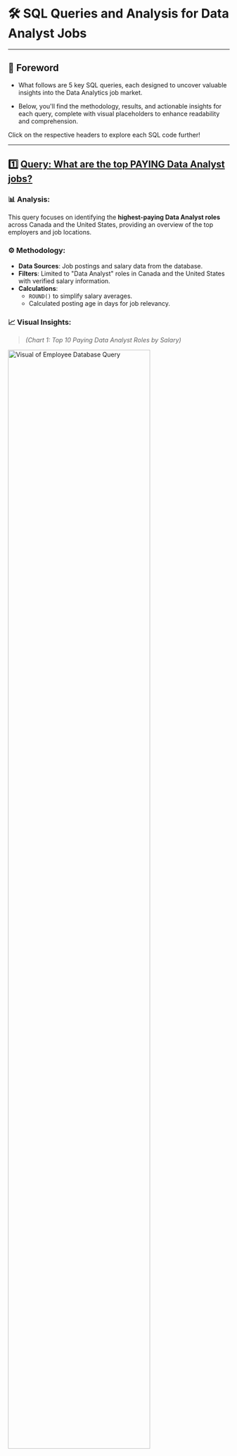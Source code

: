 # 🛠️ **SQL Queries and Analysis for Data Analyst Jobs**

---

## 🚀 **Foreword**

- What follows are 5 key SQL queries, each designed to uncover valuable insights into the Data Analytics job market.  

- Below, you'll find the methodology, results, and actionable insights for each query, complete with visual placeholders to enhance readability and comprehension.

Click on the respective headers to explore each SQL code further!

---

## 1️⃣ **[Query: What are the top PAYING Data Analyst jobs?](./1_top_paying_jobs.sql)**



### 📊 **Analysis:**
This query focuses on identifying the **highest-paying Data Analyst roles** across Canada and the United States, providing an overview of the top employers and job locations.

### ⚙️ **Methodology:**
- **Data Sources**: Job postings and salary data from the database.
- **Filters**: Limited to "Data Analyst" roles in Canada and the United States with verified salary information.
- **Calculations**:
  - `ROUND()` to simplify salary averages.
  - Calculated posting age in days for job relevancy.

### 📈 **Visual Insights:**

> *(Chart 1: Top 10 Paying Data Analyst Roles by Salary)*

<img src="../../Media/JJ_Chart.png" alt="Visual of Employee Database Query" width="80%" />


### 🔑 **Key Findings:**
- Employers are primarily tech-oriented companies.
- Titles with terms like "Director" and "Senior" dominate high-paying roles.
- US highest paying jobs dominate Canadian jobs.

---

## 2️⃣ **[Query: What SKILLS are required for the top-paying Data Analyst jobs?](./2_top_paying_job_skills.sql)**

### 📊 **Analysis:**
This query identifies the most common skills **among the top 10 highest-paying** Data Analyst positions, providing insights into the technical proficiencies valued by high-paying employers.

### ⚙️ **Methodology:**
- **Data Sources**: Job postings and skills databases.
- **Joins**: Combined top-paying jobs with corresponding skill data.
- **Aggregation**: Counted occurrences of each skill in the top-paying job listings.

### 📈 **Visual Insights:**
> *Example use of CTEs within query (PostgreSQL)*
```sql
WITH top_paying_jobs AS (
    SELECT
        job_id,
        job_title,
        salary_year_avg,
        name AS company_name
    FROM
        job_postings_fact

    LEFT JOIN company_dim ON job_postings_fact.company_id = company_dim.company_id

    WHERE
        job_title_short = 'Data Analyst' AND
        job_country IN ('Canada', 'United States') AND
        salary_year_avg IS NOT NULL
    ORDER BY
        salary_year_avg DESC
    LIMIT 10
)
```

### 🔑 **Key Findings:**
1. **Top Skills by Frequency**:
   1. SQL (8 mentions)
   2.  Python (7 mentions)
   3. Tableau (6 mentions)
2. SQL and Python show the highest correlation with high salaries, emphasizing their value in this field.

---

## 3️⃣ **[Query: What are the most in-demand SKILLS for Data Analysts?](./3_top_demanded_skills.sql)**

### 📊 **Analysis:**
This query highlights the skills most frequently requested **in job postings**, offering a view of **demand trends** within the Data Analytics field.

### ⚙️ **Methodology:**
- **Data Sources**: Job postings with associated skill requirements.
- **Joins**: Linked job postings to skill data.
- **Calculations**:
  - `COUNT()` to tally occurrences of skills.
  - `GROUP BY` and `ORDER BY` to rank skills by demand.

### 📈 **Visual Insights:**
> *(Table 1: Demand of Each Skill)*

| **Skill**   | **Demand Count** |
|-------------|------------------|
| SQL         | 35,752           |
| Excel       | 28,343           |
| Tableau     | 19,942           |
| Python      | 19,172           |
| SAS         | 13,532           |

### 🔑 **Key Findings:**
- **Most Demanded Skills**:
  1. SQL
  2. Excel
  3. Tableau
- SQL and Excel lead demand by a large margin, underscoring their importance in the field.

---

## 4️⃣ **[Query: What are the top SKILLS based on salary?](./4_top_paying_skills.sql)**

### 📊 **Analysis:**
This query identifies the skills associated with the **highest average salaries**, highlighting niche competencies that could lead to higher earning potential.

### ⚙️ **Methodology:**
- **Data Sources**: Salary data and skill mentions in job postings.
- **Joins**: Connected job postings with their required skills.
- **Calculations**: Used `AVG()` to compute the average salary for each skill and sorted them to rank the highest-paying ones.

### 📈 **Visual Insights:**
> *Example use case of JOIN function within query (PostgreSQL)*
```sql
SELECT
    skills,
    ROUND(AVG(salary_year_avg), 0) AS avg_salary
FROM job_postings_fact
INNER JOIN skills_job_dim ON job_postings_fact.job_id = skills_job_dim.job_id
INNER JOIN skills_dim ON skills_job_dim.skill_id = skills_dim.skill_id
WHERE
    job_title_short = 'Data Analyst' AND
    job_country IN ('Canada', 'United States') AND
    salary_year_avg IS NOT NULL
GROUP BY
    skills
ORDER BY
    avg_salary DESC
LIMIT 25;
```


### 🔑 **Key Findings:**
- Skills linked to high salaries are often niche, suggesting potential outliers in the dataset.
- Niche technical proficiencies are often linked to specialized positions.

---

## 5️⃣ **[Query: What are the most in-demand AND highest paying SKILLS (optimal) for Data Analysts?](./5_optimal_skills.sql)**

### 📊 **Analysis:**
This query combines both **demand and salary data** to uncover the skills that offer the best combination of high pay and high demand. It serves as a roadmap for prioritizing skill development. This query is most important because it maximizes pay and demand, thereby giving me a roadmap for which skills to learn moving forward.

### ⚙️ **Methodology:**
- **Data Sources**: Skills, demand frequency, and salary data from job postings.
- **Joins**: Merged skill mentions with corresponding demand and salary data.
- **Calculations**: Used `COUNT()` for demand and `AVG()` for salary, sorted by both to identify the optimal skills.

### 📈 **Visual Insights:**
> *(Table 2: Demand and Related Salary of Each Skill)*

| Skill      | Demand Count | Average Salary |
|------------|--------------|----------------|
| SQL        | 2531         | 97,395         |
| Excel      | 1821         | 87,015         |
| Python     | 1441         | 103,284        |
| Tableau    | 1376         | 99,465         |
| R          | 894          | 100,290        |
| Power BI   | 848          | 92,976         |
| PowerPoint | 467          | 89,050         |
| Word       | 464          | 83,811         |
| SAS        | 463          | 94,193         |


### 🔑 **Key Findings:**
1. **Python** commands the highest average salary.
2. Skills like SQL and Excel remain highly in demand, offering consistent opportunities.

---

### 💻 **What I learned:**
In conclusion, **Python** stands out as the skill commanding the highest average salary while, **SQL** and **Excel** offer the most reliable opportunities across the Data Analytics job market. This tells me that not only is database manipulation important, but also the ability to visualize the results.

**Ultimately, I learned that SQL, Excel, and Python are the most important skills for maximizing my career potential.**

---

### 📝 **Next Steps**
Towards improving the project:
- Create visualizations generated from query outputs.
- Incorporate interactive charts or dashboards for easy access of information.
- Expand analysis to include geographical trends.

I will achieve through the use of visualization tools like Excel. Stay tuned!

---

### 🔗 **Explore the Queries**
For full SQL code, detailed comments, and execution steps, click the header links or check the respective query files in this directory!

Yours in Solutions,  
Julian
